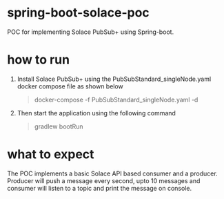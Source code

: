 # spring-boot-solace-poc

POC for implementing Solace PubSub+ using Spring-boot.

# how to run 

 1. Install Solace PubSub+ using the PubSubStandard_singleNode.yaml docker compose file as shown below

    > docker-compose -f PubSubStandard_singleNode.yaml -d

 2. Then start the application using the following command
 
    > gradlew bootRun

# what to expect

The POC implements a basic Solace API based consumer and a producer. Producer will push a message every second, upto 10 messages and consumer will listen to a topic and print the message on console.
